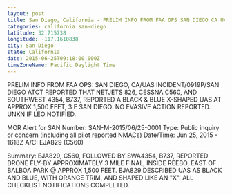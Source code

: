 ```yaml
---
layout: post
title: San Diego, California - PRELIM INFO FROM FAA OPS SAN DIEGO CA UAS INCIDENT 0919P SAN DIEGO ATCT REPORTED
categories: california san-diego
latitude: 32.715738
longitude: -117.1610838
city: San Diego
state: California
date: 2015-06-25T09:18:00.000Z
timeZoneName: Pacific Daylight Time
---
```


PRELIM INFO FROM FAA OPS: SAN DIEGO, CA/UAS INCIDENT/0919P/SAN DIEGO ATCT REPORTED THAT NETJETS 826, CESSNA C560, AND SOUTHWEST 4354, B737, REPORTED A BLACK & BLUE X-SHAPED UAS AT APPROX 1,500 FEET, 3 E SAN DIEGO. NO EVASIVE ACTION REPORTED. UNKN IF LEO NOTIFIED. 


MOR Alert for SAN
Number: SAN-M-2015/06/25-0001
Type: Public inquiry or concern (including all pilot reported NMACs)
Date/Time: Jun 25, 2015 - 1618Z
A/C: EJA829 (C560)

Summary: EJA829, C560, FOLLOWED BY SWA4354, B737, REPORTED DRONE FLY-BY APPROXIMATELY 3 MILE FINAL, INSIDE REEBO, EAST OF BALBOA PARK @ APPROX 1,500 FEET. EJA829 DESCRIBED UAS AS BLACK AND BLUE, WITH ORANGE TRIM, AND SHAPED LIKE AN "X". ALL CHECKLIST NOTIFICATIONS COMPLETED. 